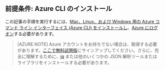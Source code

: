 ## 前提条件: Azure CLI のインストール
この記事の手順を実行するには、[Mac、Linux、および Windows 用の Azure コマンド ライン インターフェイス (Azure CLI) をインストールし](xplat-cli-install.md)、[Azure にログオン](xplat-cli-connect.md)する必要があります。

> [AZURE.NOTE] Azure アカウントをお持ちでない場合は、取得する必要があります。[ここで無料試用版](sign-up-organization.md)にサインアップしてください。さらに、完全に理解するために、[jq](https://stedolan.github.io/jq/) または他のいくつかの JSON 解析ツールまたはライブラリをインストールする必要があります。

<!---HONumber=AcomDC_0211_2016-->